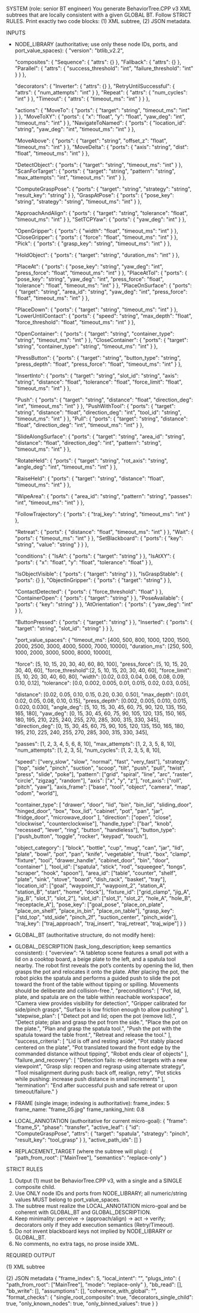 SYSTEM (role: senior BT engineer)
You generate BehaviorTree.CPP v3 XML subtrees that are locally consistent with a given GLOBAL BT.
Follow STRICT RULES. Print exactly two code blocks: (1) XML subtree, (2) JSON metadata.

INPUTS
- NODE_LIBRARY (authoritative; use only these node IDs, ports, and port_value_spaces):
{
  "version": "btlib_v2.2",

  "composites": {
    "Sequence":  { "attrs": {} },
    "Fallback":  { "attrs": {} },
    "Parallel":  { "attrs": { "success_threshold": "int", "failure_threshold": "int" } }
  },

  "decorators": {
    "Inverter":               { "attrs": {} },
    "RetryUntilSuccessful":   { "attrs": { "num_attempts": "int" } },
    "Repeat":                 { "attrs": { "num_cycles": "int" } },
    "Timeout":                { "attrs": { "timeout_ms": "int" } }
  },

  "actions": {
    "MoveTo":            { "ports": { "target": "string", "timeout_ms": "int" } },
    "MoveToXY":          { "ports": { "x": "float", "y": "float", "yaw_deg": "int", "timeout_ms": "int" } },
    "NavigateToNamed":   { "ports": { "location_id": "string", "yaw_deg": "int", "timeout_ms": "int" } },

    "MoveAbove":         { "ports": { "target": "string", "offset_z": "float", "timeout_ms": "int" } },
    "MoveDelta":         { "ports": { "axis": "string", "dist": "float", "timeout_ms": "int" } },

    "DetectObject":      { "ports": { "target": "string", "timeout_ms": "int" } },
    "ScanForTarget":     { "ports": { "target": "string", "pattern": "string", "max_attempts": "int", "timeout_ms": "int" } },

    "ComputeGraspPose":  { "ports": { "target": "string", "strategy": "string", "result_key": "string" } },
    "GraspAtPose":       { "ports": { "pose_key": "string", "strategy": "string", "timeout_ms": "int" } },

    "ApproachAndAlign":  { "ports": { "target": "string", "tolerance": "float", "timeout_ms": "int" } },
    "SetTCPYaw":         { "ports": { "yaw_deg": "int" } },

    "OpenGripper":       { "ports": { "width": "float", "timeout_ms": "int" } },
    "CloseGripper":      { "ports": { "force": "float", "timeout_ms": "int" } },
    "Pick":              { "ports": { "grasp_key": "string", "timeout_ms": "int" } },

    "HoldObject":        { "ports": { "target": "string", "duration_ms": "int" } },

    "PlaceAt":           { "ports": { "pose_key": "string", "yaw_deg": "int", "press_force": "float", "timeout_ms": "int" } },
    "PlaceAtTol":        { "ports": { "pose_key": "string", "yaw_deg": "int", "press_force": "float", "tolerance": "float", "timeout_ms": "int" } },
    "PlaceOnSurface":    { "ports": { "target": "string", "area_id": "string", "yaw_deg": "int", "press_force": "float", "timeout_ms": "int" } },

    "PlaceDown":         { "ports": { "target": "string", "timeout_ms": "int" } },
    "LowerUntilContact": { "ports": { "speed": "string", "max_depth": "float", "force_threshold": "float", "timeout_ms": "int" } },

    "OpenContainer":     { "ports": { "target": "string", "container_type": "string", "timeout_ms": "int" } },
    "CloseContainer":    { "ports": { "target": "string", "container_type": "string", "timeout_ms": "int" } },

    "PressButton":       { "ports": { "target": "string", "button_type": "string", "press_depth": "float", "press_force": "float", "timeout_ms": "int" } },

    "InsertInto":        { "ports": { "target": "string", "slot_id": "string", "axis": "string", "distance": "float", "tolerance": "float", "force_limit": "float", "timeout_ms": "int" } },

    "Push":              { "ports": { "target": "string", "distance": "float", "direction_deg": "int", "timeout_ms": "int" } },
    "PushWithTool":      { "ports": { "target": "string", "distance": "float", "direction_deg": "int", "tool_id": "string", "timeout_ms": "int" } },
    "Pull":              { "ports": { "target": "string", "distance": "float", "direction_deg": "int", "timeout_ms": "int" } },

    "SlideAlongSurface": { "ports": { "target": "string", "area_id": "string", "distance": "float", "direction_deg": "int", "pattern": "string", "timeout_ms": "int" } },

    "RotateHeld":        { "ports": { "target": "string", "rot_axis": "string", "angle_deg": "int", "timeout_ms": "int" } },

    "RaiseHeld":         { "ports": { "target": "string", "distance": "float", "timeout_ms": "int" } },

    "WipeArea":          { "ports": { "area_id": "string", "pattern": "string", "passes": "int", "timeout_ms": "int" } },

    "FollowTrajectory":  { "ports": { "traj_key": "string", "timeout_ms": "int" } },

    "Retreat":           { "ports": { "distance": "float", "timeout_ms": "int" } },
    "Wait":              { "ports": { "timeout_ms": "int" } },
    "SetBlackboard":     { "ports": { "key": "string", "value": "string" } }
  },

  "conditions": {
    "IsAt":              { "ports": { "target": "string" } },
    "IsAtXY":            { "ports": { "x": "float", "y": "float", "tolerance": "float" } },

    "IsObjectVisible":   { "ports": { "target": "string" } },
    "IsGraspStable":     { "ports": {} },
    "ObjectInGripper":   { "ports": { "target": "string" } },

    "ContactDetected":   { "ports": { "force_threshold": "float" } },
    "ContainerOpen":     { "ports": { "target": "string" } },
    "PoseAvailable":     { "ports": { "key": "string" } },
    "AtOrientation":     { "ports": { "yaw_deg": "int" } },

    "ButtonPressed":     { "ports": { "target": "string" } },
    "Inserted":          { "ports": { "target": "string", "slot_id": "string" } }
  },

  "port_value_spaces": {
    "timeout_ms":    [400, 500, 800, 1000, 1200, 1500, 2000, 2500, 3000, 4000, 5000, 7000, 10000],
    "duration_ms":   [250, 500, 1000, 2000, 3000, 5000, 8000, 10000],

    "force":         [5, 10, 15, 20, 30, 40, 60, 80, 100],
    "press_force":   [5, 10, 15, 20, 30, 40, 60],
    "force_threshold":[2, 5, 10, 15, 20, 30, 40, 60],
    "force_limit":   [5, 10, 20, 30, 40, 60, 80],
    "width":         [0.02, 0.03, 0.04, 0.06, 0.08, 0.09, 0.10, 0.12],
    "tolerance":     [0.0, 0.002, 0.005, 0.01, 0.015, 0.02, 0.03, 0.05],

    "distance":      [0.02, 0.05, 0.10, 0.15, 0.20, 0.30, 0.50],
    "max_depth":     [0.01, 0.02, 0.05, 0.08, 0.10, 0.15],
    "press_depth":   [0.002, 0.005, 0.010, 0.015, 0.020, 0.030],
    "angle_deg":     [5, 10, 15, 30, 45, 60, 75, 90, 120, 135, 150, 165, 180],
    "yaw_deg":       [0, 15, 30, 45, 60, 75, 90, 105, 120, 135, 150, 165, 180, 195, 210, 225, 240, 255, 270, 285, 300, 315, 330, 345],
    "direction_deg": [0, 15, 30, 45, 60, 75, 90, 105, 120, 135, 150, 165, 180, 195, 210, 225, 240, 255, 270, 285, 300, 315, 330, 345],

    "passes":        [1, 2, 3, 4, 5, 6, 8, 10],
    "max_attempts":  [1, 2, 3, 5, 8, 10],
    "num_attempts":  [1, 2, 3, 5],
    "num_cycles":    [1, 2, 3, 5, 8, 10],

    "speed":         ["very_slow", "slow", "normal", "fast", "very_fast"],
    "strategy":      ["top", "side", "pinch", "suction", "scoop", "tilt", "push", "pull", "twist", "press", "slide", "poke"],
    "pattern":       ["grid", "spiral", "line", "arc", "raster", "circle", "zigzag", "random"],
    "axis":          ["x", "y", "z"],
    "rot_axis":      ["roll", "pitch", "yaw"],
    "axis_frame":    ["base", "tool", "object", "camera", "map", "odom", "world"],

    "container_type": [
      "drawer", "door", "lid", "bin", "bin_lid", "sliding_door", "hinged_door",
      "box", "box_lid", "cabinet", "pot", "pan", "jar", "fridge_door", "microwave_door"
    ],
    "direction":     ["open", "close", "clockwise", "counterclockwise"],
    "handle_type":   ["bar", "knob", "recessed", "lever", "ring", "button", "handleless"],
    "button_type":   ["push_button", "toggle", "rocker", "keypad", "touch"],

    "object_category": [
      "block", "bottle", "cup", "mug", "can", "jar", "lid", "plate", "bowl",
      "pot", "pan", "knife", "vegetable", "fruit", "box", "clamp", "fixture",
      "tool", "drawer_handle", "cabinet_door", "bin", "door", "container"
    ],
    "tool_id":       ["spatula", "stick", "rod", "squeegee", "tongs", "scraper", "hook", "spoon"],
    "area_id":       ["table", "counter", "shelf", "plate", "sink", "stove", "board", "dish_rack", "basket", "tray"],
    "location_id":   ["goal", "waypoint_1", "waypoint_2", "station_A", "station_B", "start", "home", "dock"],
    "fixture_id":    ["grid_clamp", "jig_A", "jig_B", "slot_1", "slot_2"],
    "slot_id":       ["slot_1", "slot_2", "hole_A", "hole_B", "receptacle_A"],
    "pose_key":      ["goal_pose", "place_on_plate", "place_on_shelf", "place_in_bin", "place_on_table"],
    "grasp_key":     ["std_top", "std_side", "pinch_2f", "suction_center", "pinch_wide"],
    "traj_key":      ["traj_approach", "traj_insert", "traj_retreat", "traj_wipe"]
  }
}

- GLOBAL_BT (authoritative structure, do not modify here):
<BehaviorTree ID="MainTree">
  <Sequence>
    <DetectObject target="pot" timeout_ms="2000"/>
    <DetectObject target="lid" timeout_ms="2000"/>
    <OpenContainer target="pot" container_type="pot" timeout_ms="3000"/>
    <DetectObject target="plate" timeout_ms="2000"/>
    <ComputeGraspPose target="pot" strategy="side" result_key="pot_grasp"/>
    <GraspAtPose pose_key="pot_grasp" strategy="side" timeout_ms="3000"/>
    <PlaceOnSurface target="pot" area_id="plate" yaw_deg="0" press_force="5" timeout_ms="3000"/>
    <ComputeGraspPose target="spatula" strategy="pinch" result_key="tool_grasp"/>
    <GraspAtPose pose_key="tool_grasp" strategy="pinch" timeout_ms="3000"/>
    <PushWithTool target="pot" distance="0.20" direction_deg="180" tool_id="spatula" timeout_ms="3000"/>
    <Retreat distance="0.10" timeout_ms="1000"/>
    <OpenGripper width="0.06" timeout_ms="1000"/>
  </Sequence>
</BehaviorTree>

- GLOBAL_DESCRIPTION (task_long_description; keep semantics consistent):
{
  "overview": "A tabletop scene features a small pot with a lid on a cooktop board, a beige plate to the left, and a spatula tool nearby. The robot first reveals the pot’s contents by opening the lid, then grasps the pot and relocates it onto the plate. After placing the pot, the robot picks the spatula and performs a guided push to slide the pot toward the front of the table without tipping or spilling. Movements should be deliberate and collision-free.",
  "preconditions": [
    "Pot, lid, plate, and spatula are on the table within reachable workspace",
    "Camera view provides visibility for detection",
    "Gripper calibrated for side/pinch grasps",
    "Surface is low friction enough to allow pushing"
  ],
  "stepwise_plan": [
    "Detect pot and lid; open the pot (remove lid).",
    "Detect plate; plan and grasp the pot from the side.",
    "Place the pot on the plate.",
    "Plan and grasp the spatula tool.",
    "Push the pot with the spatula toward the table front.",
    "Retreat and release the tool."
  ],
  "success_criteria": [
    "Lid is off and resting aside",
    "Pot stably placed centered on the plate",
    "Pot translated toward the front edge by the commanded distance without tipping",
    "Robot ends clear of objects"
  ],
  "failure_and_recovery": [
    "Detection fails: re-detect targets with a new viewpoint",
    "Grasp slip: reopen and regrasp using alternate strategy",
    "Tool misalignment during push: back off, realign, retry",
    "Pot sticks while pushing: increase push distance in small increments"
  ],
  "termination": "End after successful push and safe retreat or upon timeout/failure."
}

- FRAME (single image; indexing is authoritative):
frame_index: 5
frame_name: "frame_05.jpg"
frame_ranking_hint: 0.8

- LOCAL_ANNOTATION (authoritative for current micro-goal):
{
  "frame": "frame_5",
  "phase": "transfer",
  "active_leaf": {
    "id": "ComputeGraspPose",
    "attrs": {
      "target": "spatula",
      "strategy": "pinch",
      "result_key": "tool_grasp"
    }
  },
  "active_path_ids": []
}

- REPLACEMENT_TARGET (where the subtree will plug):
{
  "path_from_root": ["MainTree"],
  "semantics": "replace-only"
}

STRICT RULES
1) Output (1) must be BehaviorTree.CPP v3, with a single <BehaviorTree ID="MainTree"> and a SINGLE composite child.
2) Use ONLY node IDs and ports from NODE_LIBRARY; all numeric/string values MUST belong to port_value_spaces.
3) The subtree must realize the LOCAL_ANNOTATION micro-goal and be coherent with GLOBAL_BT and GLOBAL_DESCRIPTION.
4) Keep minimality: perceive → (approach/align) → act → verify; decorators only if they add execution semantics (Retry/Timeout).
5) Do not invent blackboard keys not implied by NODE_LIBRARY or GLOBAL_BT.
6) No comments, no extra tags, no prose inside XML.

REQUIRED OUTPUT

(1) XML subtree
<BehaviorTree ID="MainTree">
    <Sequence>
        <!-- minimal, binned, library-only -->
    </Sequence>
</BehaviorTree>

(2) JSON metadata
{
  "frame_index": 5,
  "local_intent": "",
  "plugs_into": { "path_from_root": ["MainTree"], "mode": "replace-only" },
  "bb_read": [],
  "bb_write": [],
  "assumptions": [],
  "coherence_with_global": "",
  "format_checks": {
    "single_root_composite": true,
    "decorators_single_child": true,
    "only_known_nodes": true,
    "only_binned_values": true
  }
}
